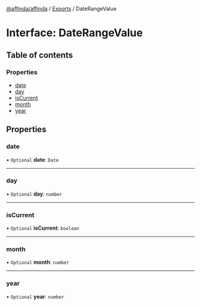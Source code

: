 [@affinda/affinda](../README.md) / [Exports](../modules.md) / DateRangeValue

# Interface: DateRangeValue

## Table of contents

### Properties

- [date](DateRangeValue.md#date)
- [day](DateRangeValue.md#day)
- [isCurrent](DateRangeValue.md#iscurrent)
- [month](DateRangeValue.md#month)
- [year](DateRangeValue.md#year)

## Properties

### date

• `Optional` **date**: `Date`

___

### day

• `Optional` **day**: `number`

___

### isCurrent

• `Optional` **isCurrent**: `boolean`

___

### month

• `Optional` **month**: `number`

___

### year

• `Optional` **year**: `number`
